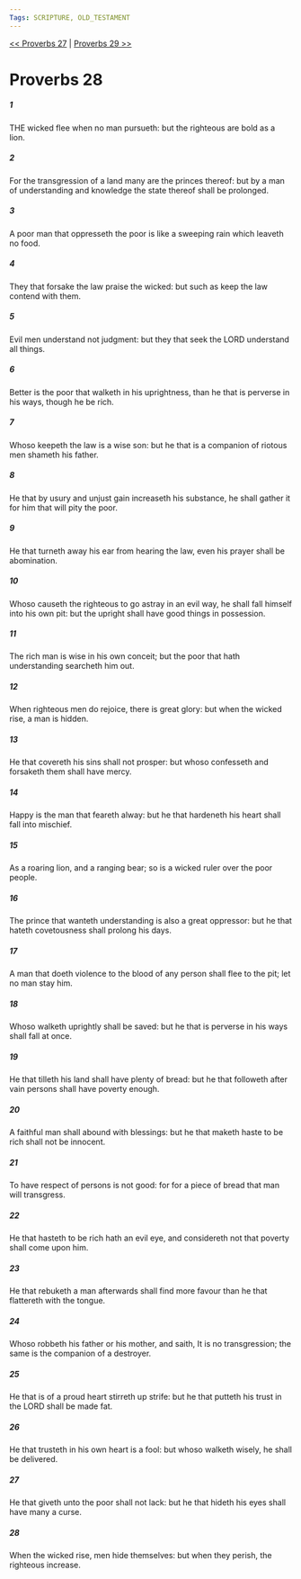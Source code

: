 ```yaml
---
Tags: SCRIPTURE, OLD_TESTAMENT
---
```


[<< Proverbs 27](OLD_TESTAMENT/20_Proverbs/Proverbs_27.md) | [Proverbs 29 >>](OLD_TESTAMENT/20_Proverbs/Proverbs_29.md)

# Proverbs 28

##### 1
 THE wicked flee when no man pursueth: but the righteous are bold as a lion.
##### 2
 For the transgression of a land many are the princes thereof: but by a man of understanding and knowledge the state thereof shall be prolonged.
##### 3
 A poor man that oppresseth the poor is like a sweeping rain which leaveth no food.
##### 4
 They that forsake the law praise the wicked: but such as keep the law contend with them.
##### 5
 Evil men understand not judgment: but they that seek the LORD understand all things.
##### 6
 Better is the poor that walketh in his uprightness, than he that is perverse in his ways, though he be rich.
##### 7
 Whoso keepeth the law is a wise son: but he that is a companion of riotous men shameth his father.
##### 8
 He that by usury and unjust gain increaseth his substance, he shall gather it for him that will pity the poor.
##### 9
 He that turneth away his ear from hearing the law, even his prayer shall be abomination.
##### 10
 Whoso causeth the righteous to go astray in an evil way, he shall fall himself into his own pit: but the upright shall have good things in possession.
##### 11
 The rich man is wise in his own conceit; but the poor that hath understanding searcheth him out.
##### 12
 When righteous men do rejoice, there is great glory: but when the wicked rise, a man is hidden.
##### 13
 He that covereth his sins shall not prosper: but whoso confesseth and forsaketh them shall have mercy.
##### 14
 Happy is the man that feareth alway: but he that hardeneth his heart shall fall into mischief.
##### 15
 As a roaring lion, and a ranging bear; so is a wicked ruler over the poor people.
##### 16
 The prince that wanteth understanding is also a great oppressor: but he that hateth covetousness shall prolong his days.
##### 17
 A man that doeth violence to the blood of any person shall flee to the pit; let no man stay him.
##### 18
 Whoso walketh uprightly shall be saved: but he that is perverse in his ways shall fall at once.
##### 19
 He that tilleth his land shall have plenty of bread: but he that followeth after vain persons shall have poverty enough.
##### 20
 A faithful man shall abound with blessings: but he that maketh haste to be rich shall not be innocent.
##### 21
 To have respect of persons is not good: for for a piece of bread that man will transgress.
##### 22
 He that hasteth to be rich hath an evil eye, and considereth not that poverty shall come upon him.
##### 23
 He that rebuketh a man afterwards shall find more favour than he that flattereth with the tongue.
##### 24
 Whoso robbeth his father or his mother, and saith, It is no transgression; the same is the companion of a destroyer.
##### 25
 He that is of a proud heart stirreth up strife: but he that putteth his trust in the LORD shall be made fat.
##### 26
 He that trusteth in his own heart is a fool: but whoso walketh wisely, he shall be delivered.
##### 27
 He that giveth unto the poor shall not lack: but he that hideth his eyes shall have many a curse.
##### 28
 When the wicked rise, men hide themselves: but when they perish, the righteous increase.
